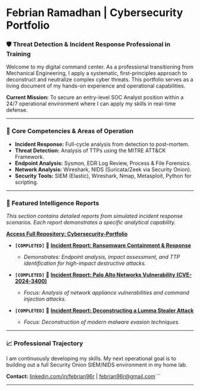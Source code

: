 # Febrian Ramadhan | Cybersecurity Portfolio

### 🛡️ **Threat Detection & Incident Response Professional in Training**

Welcome to my digital command center. As a professional transitioning from Mechanical Engineering, I apply a systematic, first-principles approach to deconstruct and neutralize complex cyber threats. This portfolio serves as a living document of my hands-on experience and operational capabilities.

**Current Mission:** To secure an entry-level SOC Analyst position within a 24/7 operational environment where I can apply my skills in real-time defense.

---

### 🔹 **Core Competencies & Areas of Operation**

*   **Incident Response:** Full-cycle analysis from detection to post-mortem.
*   **Threat Detection:** Analysis of TTPs using the MITRE ATT&CK Framework.
*   **Endpoint Analysis:** Sysmon, EDR Log Review, Process & File Forensics.
*   **Network Analysis:** Wireshark, NIDS (Suricata/Zeek via Security Onion).
*   **Security Tools:** SIEM (Elastic), Wireshark, Nmap, Metasploit, Python for scripting.

---

### 📁 **Featured Intelligence Reports**

*This section contains detailed reports from simulated incident response scenarios. Each report demonstrates a specific analytical capability.*

**[Access Full Repository: Cybersecurity-Portfolio](https://github.com/febrian96r/Cybersecurity-Portfolio)**

*   **`[COMPLETED]`** 📄 **[Incident Report: Ransomware Containment & Response](https://github.com/febrian96r/Cybersecurity-Portfolio/blob/main/Incident_Report_Ransomware_SOC145.pdf)**
    *   *Demonstrates: Endpoint analysis, impact assessment, and TTP identification for high-impact destructive attacks.*

*   **`[COMPLETED]`** 📄 **[Incident Report: Palo Alto Networks Vulnerability (CVE-2024-3400)](https://github.com/febrian96r/Cybersecurity-Portfolio/blob/main/Incident_Report_Palo_Alto_CVE-2024_3400.pdf)**
    *   *Focus: Analysis of network appliance vulnerabilities and command injection attacks.*

*   **`[COMPLETED]`** 📄 **[Incident Report: Deconstructing a Lumma Stealer Attack](https://github.com/febrian96r/Cybersecurity-Portfolio/blob/main/Incident_Report_Lumma_Stealer_SOC338.pdf)**
    *   *Focus: Deconstruction of modern malware evasion techniques.*

---

### 📈 **Professional Trajectory**

I am continuously developing my skills. My next operational goal is to building out a full Security Onion SIEM/NIDS environment in my home lab.

**Contact:** [linkedin.com/in/febrian96r](https://www.linkedin.com/in/febrian96r/) | febrian96r@gmail.com```

---

